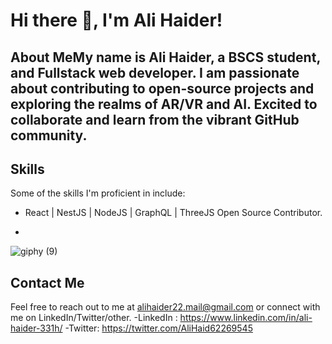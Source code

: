 <!---
# Hey there! 👋  ,
# I'm Ali, a frontend developer and computer science student with a passion for creating intuitive and engaging user experiences.
- 👀 I’m interested in VR (Virtual Reality)
- 🌱 I’m currently learning Three.js and webxr

- 💞️ I’m looking to collaborate on ...
- 📫 How to reach me ...


Ali7040/Ali7040 is a ✨ special ✨ repository because its `README.md` (this file) appears on your GitHub profile.
You can click the Preview link to take a look at your changes.
--->

# Hi there 👋, I'm Ali Haider!

## About MeMy name is Ali Haider, a BSCS student, and Fullstack web developer. I am passionate about contributing to open-source projects and exploring the realms of AR/VR and AI. Excited to collaborate and learn from the vibrant GitHub community.

## Skills
Some of the skills I'm proficient in include:
- React | NestJS | NodeJS | GraphQL | ThreeJS
 Open Source Contributor.

-
![giphy (9)](https://github.com/Ali7040/Ali7040/assets/81979505/d975e804-1205-4cee-bfcb-87b2826c7b6c)
  
## Contact Me
Feel free to reach out to me at alihaider22.mail@gmail.com or connect with me on LinkedIn/Twitter/other.
-LinkedIn : https://www.linkedin.com/in/ali-haider-331h/
-Twitter: https://twitter.com/AliHaid62269545


